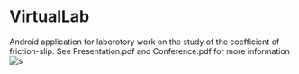 # VirtualLab
Android application for laborotory work on the study of the coefficient of friction-slip. 
See Presentation.pdf and Conference.pdf for more information
![s](https://user-images.githubusercontent.com/29771835/116832285-1ab26680-abbd-11eb-9826-0a9c4f68a0db.PNG)
